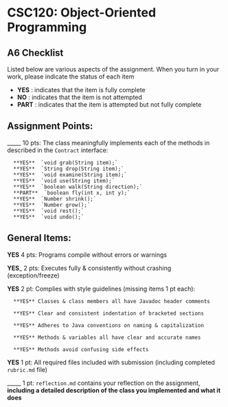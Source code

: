 # CSC120: Object-Oriented Programming
## A6 Checklist

Listed below are various aspects of the assignment.  When you turn in your work, please indicate the status of each item

- **YES** : indicates that the item is fully complete
- **NO** : indicates that the item is not attempted
- **PART** : indicates that the item is attempted but not fully complete


## Assignment Points:

_____ 10 pts: The class meaningfully implements each of the methods in described in the `Contract` interface:

      **YES**  `void grab(String item);`
      **YES**  `String drop(String item);`
      **YES**  `void examine(String item);`
      **YES**  `void use(String item);`
      **YES**  `boolean walk(String direction);`
      **PART**  `boolean fly(int x, int y);`
      **YES**  `Number shrink();`
      **YES**  `Number grow();`
      **YES**  `void rest();`
      **YES**  `void undo();`


## General Items:

**YES** 4 pts: Programs compile without errors or warnings

__**YES**___ 2 pts: Executes fully & consistently without crashing (exception/freeze)

**YES** 2 pt: Complies with style guidelines (missing items 1 pt each):

      **YES** Classes & class members all have Javadoc header comments

      **YES** Clear and consistent indentation of bracketed sections

      **YES** Adheres to Java conventions on naming & capitalization

      **YES** Methods & variables all have clear and accurate names

      **YES** Methods avoid confusing side effects

**YES** 1 pt: All required files included with submission (including completed `rubric.md` file)

_____ 1 pt: `reflection.md` contains your reflection on the assignment, **including a detailed description of the class you implemented and what it does**
